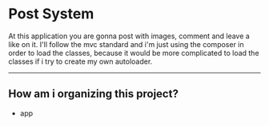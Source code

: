 # Post System 

At this application you are gonna post with images, comment and leave a like on it.
I'll follow the mvc standard and i'm just using the composer in order to load the classes, because it would be more complicated to load the classes if i try to create my own autoloader.

---

## How am i organizing this project?

- app 